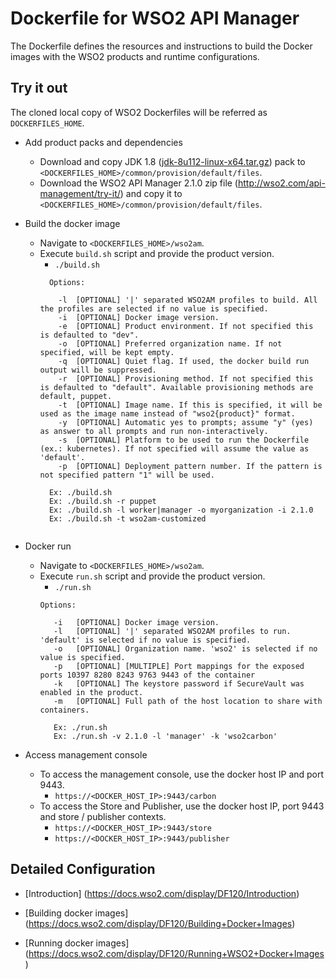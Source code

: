 # Dockerfile for WSO2 API Manager #
The Dockerfile defines the resources and instructions to build the Docker images with the WSO2 products and runtime configurations.

## Try it out

The cloned local copy of WSO2 Dockerfiles will be referred as `DOCKERFILES_HOME`.

* Add product packs and dependencies
    - Download and copy JDK 1.8 ([jdk-8u112-linux-x64.tar.gz](http://www.oracle.com/technetwork/java/javase/8u112-relnotes-3124973.html)) pack to `<DOCKERFILES_HOME>/common/provision/default/files`.
    - Download the WSO2 API Manager 2.1.0 zip file (http://wso2.com/api-management/try-it/) and copy it to `<DOCKERFILES_HOME>/common/provision/default/files`.

* Build the docker image
    - Navigate to `<DOCKERFILES_HOME>/wso2am`.
    - Execute `build.sh` script and provide the product version.
        +  ```./build.sh ```
        ``` Usage: ./build.sh 
          Options:
          
            -l	[OPTIONAL] '|' separated WSO2AM profiles to build. All the profiles are selected if no value is specified.
            -i	[OPTIONAL] Docker image version.
            -e	[OPTIONAL] Product environment. If not specified this is defaulted to "dev".
            -o	[OPTIONAL] Preferred organization name. If not specified, will be kept empty.
            -q	[OPTIONAL] Quiet flag. If used, the docker build run output will be suppressed.
            -r	[OPTIONAL] Provisioning method. If not specified this is defaulted to "default". Available provisioning methods are default, puppet.
            -t	[OPTIONAL] Image name. If this is specified, it will be used as the image name instead of "wso2{product}" format.
            -y	[OPTIONAL] Automatic yes to prompts; assume "y" (yes) as answer to all prompts and run non-interactively.
            -s	[OPTIONAL] Platform to be used to run the Dockerfile (ex.: kubernetes). If not specified will assume the value as 'default'.
            -p	[OPTIONAL] Deployment pattern number. If the pattern is not specified pattern "1" will be used.
          
          Ex: ./build.sh 
          Ex: ./build.sh -r puppet
          Ex: ./build.sh -l worker|manager -o myorganization -i 2.1.0
          Ex: ./build.sh -t wso2am-customized 
        

* Docker run
    - Navigate to `<DOCKERFILES_HOME>/wso2am`.
    - Execute `run.sh` script and provide the product version.
        + `./run.sh `
        ``` 
        Options:
         
           -i	[OPTIONAL] Docker image version.
           -l	[OPTIONAL] '|' separated WSO2AM profiles to run. 'default' is selected if no value is specified.
           -o	[OPTIONAL] Organization name. 'wso2' is selected if no value is specified.
           -p	[OPTIONAL] [MULTIPLE] Port mappings for the exposed ports 10397 8280 8243 9763 9443 of the container
           -k	[OPTIONAL] The keystore password if SecureVault was enabled in the product.
           -m	[OPTIONAL] Full path of the host location to share with containers.
           
           Ex: ./run.sh 
           Ex: ./run.sh -v 2.1.0 -l 'manager' -k 'wso2carbon'

* Access management console
    -  To access the management console, use the docker host IP and port 9443.
        + `https://<DOCKER_HOST_IP>:9443/carbon`
    -  To access the Store and Publisher, use the docker host IP, port 9443 and store / publisher contexts.
        + `https://<DOCKER_HOST_IP>:9443/store`
        + `https://<DOCKER_HOST_IP>:9443/publisher`

## Detailed Configuration

* [Introduction] (https://docs.wso2.com/display/DF120/Introduction)

* [Building docker images] (https://docs.wso2.com/display/DF120/Building+Docker+Images)

* [Running docker images] (https://docs.wso2.com/display/DF120/Running+WSO2+Docker+Images)
